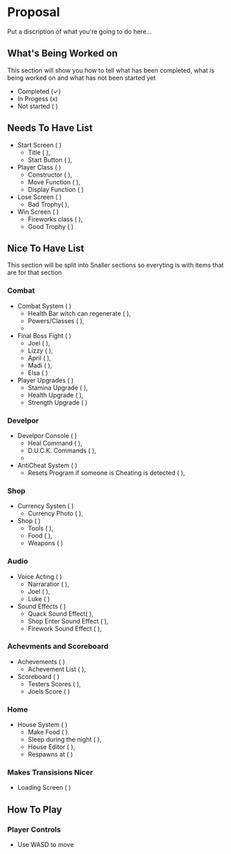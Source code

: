 # Proposal 

Put a discription of what you're going to do here...

## What's Being Worked on
This section will show you how to tell what has been completed, what is being worked on and what has not been started yet

- Completed (✓)
- In Progess (x)
- Not started ( )

## Needs To Have List

- Start Screen ( )
    - Title ( ),
    - Start Button ( ),
- Player Class ( )
    - Constructor ( ),
    - Move Function ( ),
    - Display Function ( )
- Lose Screen ( )
    - Bad Trophy( ),
- Win Screen ( )
    - Fireworks class ( ),
    - Good Trophy ( )

## Nice To Have List
This section will be split into Snaller sections so everyting is with items that are for that section 

### Combat 

- Combat System ( )
    - Health Bar witch can regenerate ( ),
    - Powers/Classes ( ),
    - 
- Final Boss Fight ( )
    - Joel ( ),
    - Lizzy ( ),
    - April ( ),
    - Madi ( ),
    - Elsa ( )
- Player Upgrades ( )
    - Stamina Upgrade ( ),
    - Health Upgrade ( ),
    - Strength Upgrade ( )

### Develpor 

- Develpor Console ( )
    - Heal Command ( ),
    - D.U.C.K. Commands ( ),
    - 
- AntiCheat System ( )
    - Resets Program if someone is Cheating is detected ( ),

 ### Shop

- Currency Systen ( )
    - Currency Photo ( ),
- Shop ( )
    - Tools ( ),
    - Food ( ),
    - Weapons ( )

### Audio

- Voice Acting ( )
    - Narraratior ( ),
    - Joel ( ),
    - Luke ( )
- Sound Effects ( )
    - Quack Sound Effect( ),
    - Shop Enter Sound Effect ( ),
    - Firework Sound Effect ( ),

### Achevments and Scoreboard

- Achevements ( )
    - Achevement List ( ),
- Scoreboard ( )
    - Testers Scores ( ),
    - Joels Score ( )

### Home

- House System ( )
    - Make Food ( ).
    - Sleep during the night ( ),
    - House Editor ( ),
    - Respawns at ( )

### Makes Transisions Nicer

- Loading Screen ( )


## How To Play
### Player Controls 
- Use WASD to move
